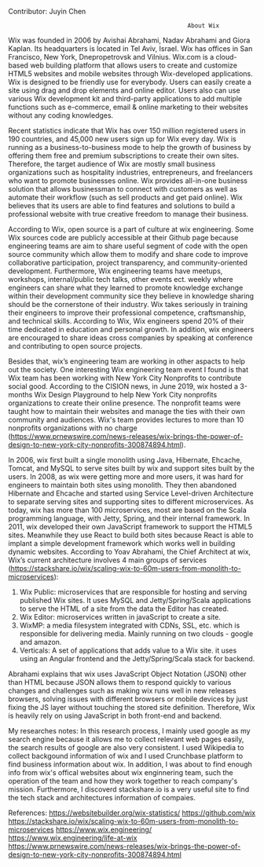  Contributor: Juyin Chen
 
 
                                                       About Wix
Wix was founded in 2006 by Avishai Abrahami, Nadav Abrahami and Giora Kaplan. Its headquarters is located in Tel Aviv, Israel. Wix has offices in San Francisco, New York, Dnepropetrovsk and Vilnius. Wix.com is a cloud-based web building platform that allows users to create and customize HTML5 websites and mobile websites through Wix-developed applications. Wix is designed to be friendly use for everybody. Users can easily create a site using drag and drop elements and online editor. Users also can use various Wix development kit and third-party applications to add multiple functions such as e-commerce, email & online marketing to their websites without any coding knowledges.
 
   Recent statistics indicate that Wix has over 150 million registered users in 190 countries, and 45,000 new users sign up for Wix every day. Wix is running as a business-to-business mode to help the growth of business by offering them free and premium subscriptions to create their own sites. Therefore, the target audience of Wix are mostly small business organizations such as hospitality industries, entrepreneurs, and freelancers who want to promote businesses online. Wix provides all-in-one business solution that allows businessman to connect with customers as well as automate their workflow (such as sell products and get paid online). Wix believes that its users are able to find features and solutions to build a professional website with true creative freedom to manage their business.
 
 According to Wix, open source is a part of culture at wix engineering. Some Wix sources code are publicly accessible at their Github page because engineering teams are aim to share useful segment of code with the open source community which allow them to modify and share code to improve collaborative participation, project transparency, and community-oriented development. Furthermore, Wix engineering teams have meetups, workshops, internal/public tech talks, other events ect. weekly where engineers can share what they learned to promote knowledge exchange within their development community sice they believe in knowledge sharing should be the cornerstone of their industry. Wix takes seriously in training their engineers to improve their professional competence, craftsmanship, and technical skills. According to Wix, Wix engineers spend 20% of  their time dedicated in education and personal growth. In addition, wix engineers are encouraged to share ideas cross companies by speaking at conference and contributing to open source projects.
 
 Besides that, wix’s engineering team are working in other aspacts to help out the society. One interesting Wix engineering team event I found is that Wix team has been working with New York City Nonprofits to contribute social good. According to the CISION news, in June 2019, wix hosted a 3-months Wix Design Playground to help New York City nonprofits organizations to create their online presence. The nonprofit teams were taught how to maintain their websites and manage the ties with their own community and audiences. Wix's team provides lectures to more than 10 nonprofits organizations with no charge (https://www.prnewswire.com/news-releases/wix-brings-the-power-of-design-to-new-york-city-nonprofits-300874894.html). 
  
 In 2006, wix first built a single monolith using Java, Hibernate, Ehcache, Tomcat, and MySQL to serve sites built by wix and support sites built by the users. In 2008, as wix were getting more and more users, it was hard for engineers to maintain both sites using monolith. They then abandoned Hibernate and Ehcache and started using Service Level-driven Architecture to separate serving sites and supporting sites to different microservices. As today, wix has more than 100 microservices, most are based on the Scala programming language, with Jetty, Spring, and their internal framework. In 2011, wix developed their own JavaScript framework to support the HTML5 sites. Meanwhile they use React to build both sites because React is able to implant a simple development framework which works well in building dynamic websites. According to Yoav Abrahami, the Chief Architect at wix, Wix’s current architecture involves 4 main groups of services (https://stackshare.io/wix/scaling-wix-to-60m-users-from-monolith-to-microservices): 

1)	Wix Public: microservices that are responsible for hosting and serving published Wix sites. It uses MySQL and Jetty/Spring/Scala applications to serve the HTML of a site from the data the Editor has created. 
2)	Wix Editor: microservices written in javaScript to create a site.
3)	WixMP: a media filesystem integrated with CDNs, SSL, etc.  which is responsible for delivering media. Mainly running on two clouds - google and amazon.
4)	Verticals: A set of applications that adds value to a Wix site. it uses using an Angular frontend and the Jetty/Spring/Scala stack for backend.

Abrahami explains that wix uses JavaScript Object Notation (JSON) other than HTML because JSON allows them to respond quickly to various changes and challenges such as making wix runs well in new releases browsers, solving issues with different browsers or mobile devices by just fixing the JS layer without touching the stored site definition. Therefore, Wix is heavily rely on using JavaScript in both front-end and backend.


My researches notes:
In this research process, I mainly used google as my search engine because it allows me to collect relevant web pages easily, the search results of google are also very consistent. I used Wikipedia to collect backgound information of wix and I used Crunchbase platform to find business information about wix. In addition, I was about to find enough info from wix's offical websites about wix enginnering team, such the operation of the team and how they work together to reach company's mission. Furthermore, I discoverd stackshare.io is a very useful site to find the tech stack and architectures information of compaies.


References:
https://websitebuilder.org/wix-statistics/
https://github.com/wix
https://stackshare.io/wix/scaling-wix-to-60m-users-from-monolith-to-microservices
https://www.wix.engineering/
https://www.wix.engineering/life-at-wix
https://www.prnewswire.com/news-releases/wix-brings-the-power-of-design-to-new-york-city-nonprofits-300874894.html

